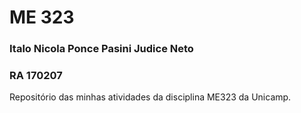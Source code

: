 # ME 323

### Italo Nicola Ponce Pasini Judice Neto
### RA 170207

Repositório das minhas atividades da disciplina ME323 da Unicamp.
